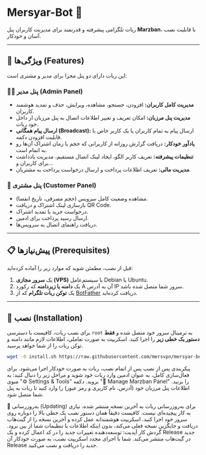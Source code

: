 # Mersyar-Bot 🤖

ربات تلگرامی پیشرفته و قدرتمند برای مدیریت کاربران پنل **Marzban**، با قابلیت نصب آسان و خودکار.

---

## 🌟 ویژگی‌ها (Features)

این ربات دارای دو پنل مجزا برای مدیر و مشتری است:

### 👨‍💻 پنل مدیر (Admin Panel)
- **مدیریت کامل کاربران:** افزودن، جستجو، مشاهده، ویرایش، حذف و تمدید هوشمند کاربران.
- **مدیریت پنل مرزبان:** امکان تعریف و تغییر اطلاعات اتصال به پنل مرزبان از داخل خود ربات.
- **ارسال پیام همگانی (Broadcast):** ارسال پیام به تمام کاربران یا یک کاربر خاص با قابلیت افزودن دکمه.
- **یادآور خودکار:** دریافت گزارش روزانه از کاربرانی که حجم یا زمان اشتراک آن‌ها رو به اتمام است.
- **تنظیمات پیشرفته:** تعریف کاربر الگو، ایجاد لینک اتصال مستقیم، مدیریت یادداشت برای کاربران و...
- **مدیریت مالی:** تعریف اطلاعات پرداخت و ارسال درخواست پرداخت به مشتریان.

### 👤 پنل مشتری (Customer Panel)
- مشاهده وضعیت کامل سرویس (حجم مصرفی، تاریخ انقضا).
- بازسازی لینک اشتراک و دریافت QR Code.
- درخواست خرید یا تمدید اشتراک.
- ارسال رسید پرداخت برای ادمین.
- دریافت راهنمای اتصال به سرویس‌ها.

---

## 📋 پیش‌نیازها (Prerequisites)

قبل از نصب، مطمئن شوید که موارد زیر را آماده کرده‌اید:

1.  یک **سرور مجازی (VPS)** با سیستم‌عامل Debian یا Ubuntu.
2.  یک **دامنه یا زیردامنه** که رکورد A آن به آدرس IP سرور شما متصل شده باشد.
3.  یک **توکن ربات تلگرام** که از [BotFather](https://t.me/BotFather) دریافت کرده‌اید.

---

## 🚀 نصب (Installation)

برای نصب ربات، کافیست با دسترسی `root` به ترمینال سرور خود متصل شده و **فقط دستور یک خطی زیر** را اجرا کنید. اسکریپت به صورت تعاملی، اطلاعات لازم مانند دامنه و توکن ربات را از شما خواهد پرسید.

```bash
wget -O install.sh https://raw.githubusercontent.com/mersvpn/mersyar-bot/main/install.sh && chmod +x install.sh && ./install.sh

```
پیکربندی پس از نصب
پس از اتمام نصب، ربات به صورت خودکار اجرا می‌شود. برای فعال‌سازی کامل، به عنوان ادمین وارد ربات خود شوید و مراحل زیر را دنبال کنید:
به منوی "⚙️ Settings & Tools" بروید.
دکمه "🔐 Manage Marzban Panel" را بزنید.
اطلاعات پنل مرزبان خود (آدرس، نام کاربری و رمز عبور) را وارد کنید تا ربات به پنل شما متصل شود.

🔄 به‌روزرسانی (Updating)
برای به‌روزرسانی ربات به آخرین نسخه منتشر شده، نیازی به کار پیچیده‌ای نیست. کافیست دقیقاً همان دستور نصب یک خطی بالا را دوباره روی سرور خود اجرا کنید.
اسکریپت هوشمندانه عمل کرده و آخرین نسخه را از گیت‌هاب دریافت و جایگزین نسخه فعلی می‌کند، بدون اینکه اطلاعات یا تنظیمات شما از بین برود.
گردش کار آپدیت:
توسعه‌دهنده  تغییرات جدید را در کد اعمال کرده و یک Release جدید در گیت‌هاب منتشر می‌کند.
شما با اجرای مجدد اسکریپت نصب، به صورت خودکار آن Release جدید را دریافت و نصب می‌کنید.

